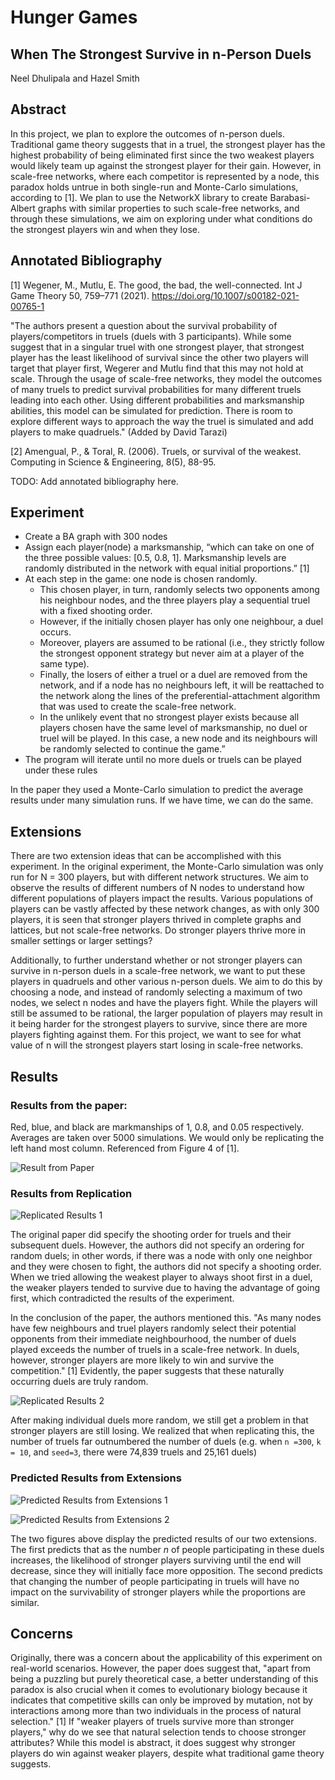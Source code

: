 # Hunger Games
## When The Strongest Survive in n-Person Duels

Neel Dhulipala and Hazel Smith

## Abstract
In this project, we plan to explore the outcomes of n-person duels. Traditional game theory suggests that in a truel, the strongest player has the highest probability of being eliminated first since the two weakest players would likely team up against the strongest player for their gain. However, in scale-free networks, where each competitor is represented by a node, this paradox holds untrue in both single-run and Monte-Carlo simulations, according to [1]. We plan to use the NetworkX library to create Barabasi-Albert graphs with similar properties to such scale-free networks, and through these simulations, we aim on exploring under what conditions do the strongest players win and when they lose.

## Annotated Bibliography

[1] Wegener, M., Mutlu, E. The good, the bad, the well-connected. Int J Game Theory 50, 759–771 (2021). https://doi.org/10.1007/s00182-021-00765-1

"The authors present a question about the survival probability of players/competitors in truels (duels with 3 participants). While some suggest that in a singular truel with one strongest player, that strongest player has the least likelihood of survival since the other two players will target that player first, Wegerer and Mutlu find that this may not hold at scale. Through the usage of scale-free networks, they model the outcomes of many truels to predict survival probabilities for many different truels leading into each other. Using different probabilities and marksmanship abilities, this model can be simulated for prediction. There is room to explore different ways to approach the way the truel is simulated and add players to make quadruels." (Added by David Tarazi)

[2] Amengual, P., & Toral, R. (2006). Truels, or survival of the weakest. Computing in Science & Engineering, 8(5), 88-95.

TODO: Add annotated bibliography here.

## Experiment
- Create a BA graph with 300 nodes
- Assign each player(node) a marksmanship, “which can take on one of the three possible values: [0.5, 0.8, 1]. Marksmanship levels are randomly distributed in the network with equal initial proportions.” [1]
- At each step in the game: one node is chosen randomly.
	- This chosen player, in turn, randomly selects two opponents among his neighbour nodes, and the three players play a sequential truel with a fixed shooting order.
	- However, if the initially chosen player has only one neighbour, a duel occurs.
	- Moreover, players are assumed to be rational (i.e., they strictly follow the strongest opponent strategy but never aim at a player of the same type).
	- Finally, the losers of either a truel or a duel are removed from the network, and if a node has no neighbours left, it will be reattached to the network along the lines of the preferential-attachment algorithm that was used to create the scale-free network.
	- In the unlikely event that no strongest player exists because all players chosen have the same level of marksmanship, no duel or truel will be played. In this case, a new node and its neighbours will be randomly selected to continue the game.”
- The program will iterate until no more duels or truels can be played under these rules

In the paper they used a Monte-Carlo simulation to predict the average results under many simulation runs. If we have time, we can do the same.

## Extensions
There are two extension ideas that can be accomplished with this experiment. In the original experiment, the Monte-Carlo simulation was only run for N = 300 players, but with different network structures. We aim to observe the results of different numbers of N nodes to understand how different populations of players impact the results. Various populations of players can be vastly affected by these network changes, as with only 300 players, it is seen that stronger players thrived in complete graphs and lattices, but not scale-free networks. Do stronger players thrive more in smaller settings or larger settings?

Additionally, to further understand whether or not stronger players can survive in n-person duels in a scale-free network, we want to put these players in quadruels and other various n-person duels. We aim to do this by choosing a node, and instead of randomly selecting a maximum of two nodes, we select n nodes and have the players fight. While the players will still be assumed to be rational, the larger population of players may result in it being harder for the strongest players to survive, since there are more players fighting against them. For this project, we want to see for what value of n will the strongest players start losing in scale-free networks.

## Results
### Results from the paper:
Red, blue, and black are markmanships of 1, 0.8, and 0.05 respectively.
Averages are taken over 5000 simulations.
We would only be replicating the left hand most column.
Referenced from Figure 4 of [1].

![Result from Paper](images/Results1.PNG)

### Results from Replication

![Replicated Results 1](images/Replication1.png)

The original paper did specify the shooting order for truels and their subsequent duels. However, the authors did not specify an ordering for random duels; in other words, if there was a node with only one neighbor and they were chosen to fight, the authors did not specify a shooting order. When we tried allowing the weakest player to always shoot first in a duel, the weaker players tended to survive due to having the advantage of going first, which contradicted the results of the experiment.

In the conclusion of the paper, the authors mentioned this. "As many nodes have few neighbours and truel players randomly select their potential opponents from their immediate neighbourhood, the number of duels played exceeds the number of truels in a scale-free network. In duels, however, stronger players are more likely to win and survive the competition." [1] Evidently, the paper suggests that these naturally occurring duels are truly random.

![Replicated Results 2](images/Replication2.png)

After making individual duels more random, we still get a problem in that stronger players are still losing. We realized that when replicating this, the number of truels far outnumbered the number of duels (e.g. when `n =300`, `k = 10`, and `seed=3`, there were 74,839 truels and 25,161 duels)


### Predicted Results from Extensions

![Predicted Results from Extensions 1](images/Prediction1.png)

![Predicted Results from Extensions 2](images/Prediction2.png)

The two figures above display the predicted results of our two extensions. The first predicts that as the number *n* of people participating in these duels increases, the likelihood of stronger players surviving until the end will decrease, since they will initially face more opposition. The second predicts that changing the number of people participating in truels will have no impact on the survivability of stronger players while the proportions are similar.

## Concerns
Originally, there was a concern about the applicability of this experiment on real-world scenarios. However, the paper does suggest that, "apart from being a puzzling but purely theoretical case, a better understanding of this paradox is also crucial when it comes to evolutionary biology because it indicates that competitive skills can only be improved by mutation, not by interactions among more than two individuals in the process of natural selection." [1] If "weaker players of truels survive more than stronger players," why do we see that natural selection tends to choose stronger attributes? While this model is abstract, it does suggest why stronger players do win against weaker players, despite what traditional game theory suggests.
